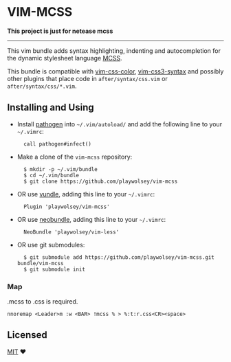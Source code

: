 # VIM-MCSS

**This project is just for netease mcss**

---

This vim bundle adds syntax highlighting, indenting and autocompletion for the dynamic stylesheet language [MCSS](http://operatino.github.io/MCSS/cn/).

This bundle is compatible with [vim-css-color](https://github.com/skammer/vim-css-color),
[vim-css3-syntax](https://github.com/hail2u/vim-css3-syntax) and possibly other plugins that place code
in `after/syntax/css.vim` or `after/syntax/css/*.vim`.


## Installing and Using

- Install [pathogen](http://www.vim.org/scripts/script.php?script_id=2332) into `~/.vim/autoload/` and add the
   following line to your `~/.vimrc`:

        call pathogen#infect()

- Make a clone of the `vim-mcss` repository:

        $ mkdir -p ~/.vim/bundle
        $ cd ~/.vim/bundle
        $ git clone https://github.com/playwolsey/vim-mcss

- OR use [vundle](https://github.com/gmarik/vundle), adding this line to your `~/.vimrc`:

        Plugin 'playwolsey/vim-mcss'
        

- OR use [neobundle](https://github.com/Shougo/neobundle.vim), adding this line to your `~/.vimrc`:

        NeoBundle 'playwolsey/vim-less'
        

- OR use git submodules:

        $ git submodule add https://github.com/playwolsey/vim-mcss.git bundle/vim-mcss
        $ git submodule init


### Map
.mcss to .css is required.

    nnoremap <Leader>m :w <BAR> !mcss % > %:t:r.css<CR><space>


## Licensed
[MIT][license]
:heart:


[license]: http://opensource.org/licenses/MIT
